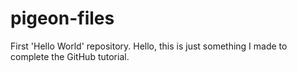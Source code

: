 # pigeon-files
First 'Hello World' repository. 
Hello, this is just something I made to complete the GitHub tutorial.
